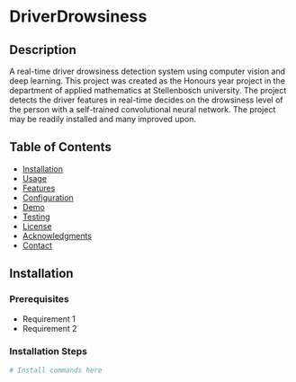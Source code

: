 # DriverDrowsiness

## Description
A real-time driver drowsiness detection system using computer vision and deep learning. This project was created as the Honours year project in the department of applied mathematics at Stellenbosch university. The project detects the driver features in real-time decides on the drowsiness level of the person with a self-trained convolutional neural network.
The project may be readily installed and many improved upon.

## Table of Contents
- [Installation](#installation)
- [Usage](#usage)
- [Features](#features)
- [Configuration](#configuration)
- [Demo](#demo)
- [Testing](#testing)
- [License](#license)
- [Acknowledgments](#acknowledgments)
- [Contact](#contact)

## Installation
### Prerequisites
- Requirement 1
- Requirement 2

### Installation Steps
```bash
# Install commands here
